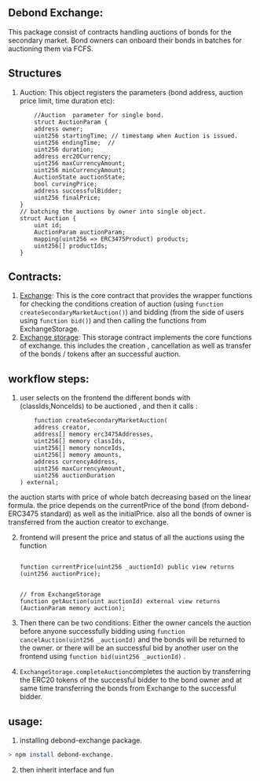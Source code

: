 ## Debond Exchange: 

This package consist of contracts handling auctions  of bonds for the secondary market. Bond owners can onboard their bonds in batches  for auctioning them via FCFS.  


## Structures
1. Auction: This object  registers the parameters (bond address, auction price limit, time duration etc): 
    ```solidity
        //Auction  parameter for single bond. 
        struct AuctionParam {
        address owner; 
        uint256 startingTime; // timestamp when Auction is issued.
        uint256 endingTime;  // 
        uint256 duration; 
        address erc20Currency;
        uint256 maxCurrencyAmount;
        uint256 minCurrencyAmount;
        AuctionState auctionState;
        bool curvingPrice;
        address successfulBidder;
        uint256 finalPrice;
    }
    // batching the auctions by owner into single object.
    struct Auction {
        uint id;
        AuctionParam auctionParam;
        mapping(uint256 => ERC3475Product) products;
        uint256[] productIds;
    }
    ```

## Contracts: 


1. [Exchange](./contracts/Exchange.sol): This is the core contract that provides the wrapper  functions for checking the conditions  creation of auction (using `function createSecondaryMarketAuction()`) and bidding (from the side of users using `function bid()`) and then calling the functions from ExchangeStorage.
2. [Exchange storage](./contracts/ExchangeStorage.sol): This storage contract implements the core functions of exchange. this includes the creation , cancellation as well as transfer of the bonds / tokens after an successful auction.



## workflow steps: 

1. user selects on the frontend the different bonds with (classIds,NonceIds) to be auctioned , and then it calls :

    ```solidity
        function createSecondaryMarketAuction(
        address creator,
        address[] memory erc3475Addresses,
        uint256[] memory classIds,
        uint256[] memory nonceIds,
        uint256[] memory amounts, 
        address currencyAddress,
        uint256 maxCurrencyAmount,
        uint256 auctionDuration
    ) external;
    ```
the auction starts with price of whole batch decreasing  based on the linear formula. the price depends on the currentPrice of the bond (from debond-ERC3475 standard) as well as the initialPrice. also all the bonds of owner is transferred from the auction creator to exchange. 


2. frontend will present the price and status of all the auctions using the function 
    ```solidity
        
    function currentPrice(uint256 _auctionId) public view returns (uint256 auctionPrice);    


    // from ExchangeStorage
    function getAuction(uint auctionId) external view returns (AuctionParam memory auction);
    ```

3. Then there can be two conditions: Either the owner cancels the auction before anyone successfully bidding using  `function cancelAuction(uint256 _auctionId)` and the bonds will be returned to the owner. or there will be an successful bid by another user on the frontend using `function bid(uint256 _auctionId)` .



4. `ExchangeStorage.completeAuction`completes the auction by transferring the ERC20 tokens of the  successful bidder to the bond owner and at same time transferring the bonds from  Exchange to the successful bidder.   

## usage:

1. installing debond-exchange package. 
```bash
> npm install debond-exchange.
```

2. then inherit interface and fun